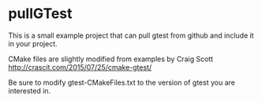 # pullGTest
This is a small example project that can pull gtest from github and include it in your project.

CMake files are slightly modified from examples by  Craig Scott http://crascit.com/2015/07/25/cmake-gtest/

Be sure to modify gtest-CMakeFiles.txt to the version of gtest you are interested in.
